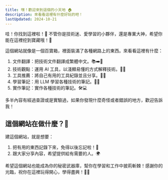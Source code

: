 ```yaml
---
title: 嘿！歡迎來到這個的小天地 🏠
description: 來看看這裡有什麼好玩的吧！
lastUpdated: 2024-10-21
---
```


哇！你找到這裡啦！👋 不管你是技術迷、愛學習的小夥伴，還是專業大神，希望你能在這裡挖到寶藏哦！💎

這個網站就像是一個百寶箱，裡面裝滿了各種網路上的東西。來看看這裡有什麼：

1. 文件翻譯：把技術文件翻譯成繁體中文。📚➡️📖
2. 技術觀點：運用 AI 工具，以淺顯易懂的方式解釋技術。🧠💡
3. 工具推薦：將自己有用的工具紀錄並且分享。🔨🔧
4. 學習筆記：用 LLM 學習各種技術的筆記。📝🚀
5. 實作筆記：實作各種技術的筆記。🛠️💻

多半內容有經過查證或是實驗過，如果你發現什麼奇怪或者錯誤的地方，歡迎告訴我！

## 這個網站在做什麼？🤔

建這個網站，就是想要：

1. 把有用的東西記錄下來，免得以後忘記啦！📝
2. 跟大家分享內容，希望提供給有需要的人。🌍


希望這個網站也能成為你的秘密武器庫，幫你在學習和工作中披荊斬棘！感謝你的光臨，祝你在這裡玩得開心，學得盡興！🎉🚀
